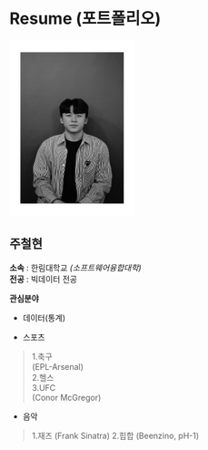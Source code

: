 # Resume (포트폴리오)
<img src=wattagatta.png height=310 width=220>

**주철현**
---

**소속** : 한림대학교 *(소프트웨어융합대학)*   
**전공** : 빅데이터 전공

**관심분야**
* 데이터(통계)

* 스포츠
>1.축구   
>(EPL-Arsenal)   
>2.헬스   
>3.UFC   
>(Conor McGregor)

* 음악
>1.재즈
>(Frank Sinatra)
>2.힙합
>(Beenzino, pH-1)
  
